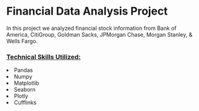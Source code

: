 <h1> Financial Data Analysis Project</h1>

In this project we analyzed financial stock information from Bank of America, CitiGroup, Goldman Sacks, JPMorgan Chase, Morgan Stanley, & Wells Fargo.

 <h3><ins> Technical Skills Utilized: </ins></h3>
 <li> Pandas </li>
 <li> Numpy </li>
 <li> Matplotlib </li>
 <li> Seaborn </li>
 <li> Plotly </li>
 <li> Cufflinks </li>
